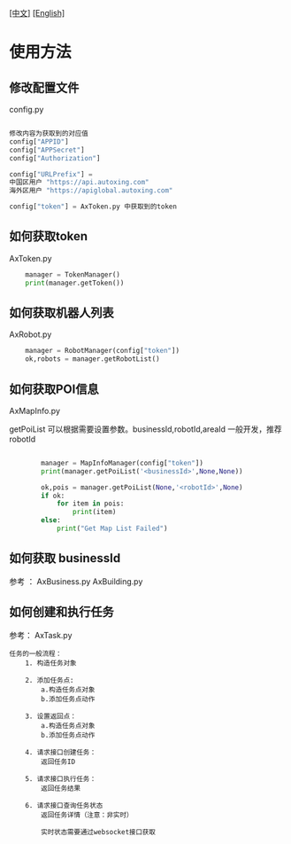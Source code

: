 [[中文]](readme.md) [[English]](readme_en.md)

# 使用方法

## 修改配置文件

config.py

``` python

修改内容为获取到的对应值
config["APPID"]
config["APPSecret"]
config["Authorization"] 

```

``` python
config["URLPrefix"] = 
中国区用户 "https://api.autoxing.com"
海外区用户 "https://apiglobal.autoxing.com"

```

``` python
config["token"] = AxToken.py 中获取到的token

```




## 如何获取token

AxToken.py

``` python
    manager = TokenManager()
    print(manager.getToken())
```

## 如何获取机器人列表

AxRobot.py

``` python
    manager = RobotManager(config["token"])
    ok,robots = manager.getRobotList()

```

## 如何获取POI信息

AxMapInfo.py

getPoiList 可以根据需要设置参数。businessId,robotId,areaId
一般开发，推荐robotId



``` python

        manager = MapInfoManager(config["token"])
        print(manager.getPoiList('<businessId>',None,None))

        ok,pois = manager.getPoiList(None,'<robotId>',None)
        if ok:
            for item in pois:
                print(item)
        else:
            print("Get Map List Failed")

```

## 如何获取 businessId 

参考 ：
    AxBusiness.py
    AxBuilding.py


## 如何创建和执行任务

参考：
    AxTask.py


    任务的一般流程：
        1. 构造任务对象

        2. 添加任务点:
            a.构造任务点对象
            b.添加任务点动作

        3. 设置返回点：
            a.构造任务点对象
            b.添加任务点动作
        
        4. 请求接口创建任务：
            返回任务ID

        5. 请求接口执行任务：
            返回任务结果

        6. 请求接口查询任务状态
            返回任务详情（注意：非实时）

            实时状态需要通过websocket接口获取